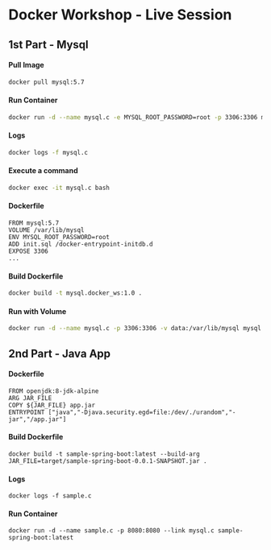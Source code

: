 # Docker Workshop - Live Session

## 1st Part - Mysql
#### Pull Image
```sh
docker pull mysql:5.7
```
#### Run Container
```sh
docker run -d --name mysql.c -e MYSQL_ROOT_PASSWORD=root -p 3306:3306 mysql:5.7
```
#### Logs
```sh
docker logs -f mysql.c
```
#### Execute a command
```sh
docker exec -it mysql.c bash
```
#### Dockerfile
```
FROM mysql:5.7
VOLUME /var/lib/mysql
ENV MYSQL_ROOT_PASSWORD=root
ADD init.sql /docker-entrypoint-initdb.d
EXPOSE 3306
...
```
#### Build Dockerfile
```sh
docker build -t mysql.docker_ws:1.0 .
```
#### Run with Volume
```sh
docker run -d --name mysql.c -p 3306:3306 -v data:/var/lib/mysql mysql.docker_ws:1.0
```
## 2nd Part - Java App
#### Dockerfile
```
FROM openjdk:8-jdk-alpine
ARG JAR_FILE
COPY ${JAR_FILE} app.jar
ENTRYPOINT ["java","-Djava.security.egd=file:/dev/./urandom","-jar","/app.jar"]
```
#### Build Dockerfile
```
docker build -t sample-spring-boot:latest --build-arg JAR_FILE=target/sample-spring-boot-0.0.1-SNAPSHOT.jar .
```
#### Logs
```
docker logs -f sample.c
```
#### Run Container
```
docker run -d --name sample.c -p 8080:8080 --link mysql.c sample-spring-boot:latest
```
